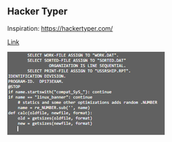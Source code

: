 ## Hacker Typer
Inspiration: https://hackertyper.com/

[Link](https://github.com/RomanRDQ/it-absolvent/tree/master/src/routes/HackerTyper)

[![N|Mortgage](https://github.com/RomanRDQ/it-absolvent/blob/master/src/assets/img/hackertyper.png?raw=true)](https://github.com/RomanRDQ/it-absolvent/blob/master/src/assets/img/hackertyper.png?raw=true)
